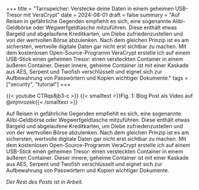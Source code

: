 +++
title = "Tarnspeicher: Verstecke deine Daten in einem geheimen USB-Tresor mit VeraCrypt"
date = 2024-08-01
draft = false
summary = "Auf Reisen in gefährliche Gegenden empfiehlt es sich, eine sogenannte Alibi-Geldbörse oder Wegwerfgeldtasche mitzuführen. Diese enthält etwas Bargeld und abgelaufene Kreditkarten, um Diebe zufriedenzustellen und von der wertvollen Börse abzulenken. Nach dem gleichen Prinzip ist es am sichersten, wertvolle digitale Daten gar nicht erst sichtbar zu machen. Mit dem kostenlosen Open-Source-Programm VeraCrypt erstelle ich auf einem USB-Stick einen geheimen Tresor: einen versteckten Container in einem äußeren Container. Dieser innere, geheime Container ist mit einer Kaskade aus AES, Serpent und Twofish verschlüsselt und eignet sich zur Aufbewahrung von Passwörtern und Kopien wichtiger Dokumente."
tags = ["security", "tutorial"]
+++

{{< youtube CTRqs8jb3-c >}}
{{< smalltext >}}Fig. 1: Blog Post als Video auf @mjmrozek{{< /smalltext >}} 

Auf Reisen in gefährliche Gegenden empfiehlt es sich, eine sogenannte Alibi-Geldbörse oder Wegwerfgeldtasche mitzuführen. Diese enthält etwas Bargeld und abgelaufene Kreditkarten, um Diebe zufriedenzustellen und von der wertvollen Börse abzulenken. Nach dem gleichen Prinzip ist es am sichersten, wertvolle digitale Daten gar nicht erst sichtbar zu machen. Mit dem kostenlosen Open-Source-Programm VeraCrypt erstelle ich auf einem USB-Stick einen geheimen Tresor: einen versteckten Container in einem äußeren Container. Dieser innere, geheime Container ist mit einer Kaskade aus AES, Serpent und Twofish verschlüsselt und eignet sich zur Aufbewahrung von Passwörtern und Kopien wichtiger Dokumente.

*Der Rest des Posts ist in Arbeit.*